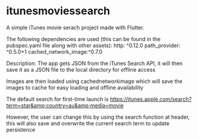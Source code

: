 # itunesmoviessearch

A simple iTunes movie serach project made with Flutter.

The following dependencies are used (this can be found in the pubspec.yaml file along with other assets): 
http: ^0.12.0
path_provider: ^0.5.0+1
cached_network_image:^0.7.0

Description:
The app gets JSON from the iTunes Search API, it will then save it as a JSON file to the local directory for offline access

Images are then loaded using cachednetworkimage which will save the images to cache for easy loading and offline availability

The default search for first-time launch is https://itunes.apple.com/search?term=star&amp;country=au&amp;media=movie

However, the user can change this by using the search function at header, this will also save and overwrite the current search term to update persistence


